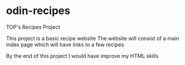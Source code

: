 # odin-recipes
TOP's Recipes Project

This project is a basic recipe website
The website will consist of a main index page which will have links to a few recipes

By the end of this project I would have improve my HTML skills